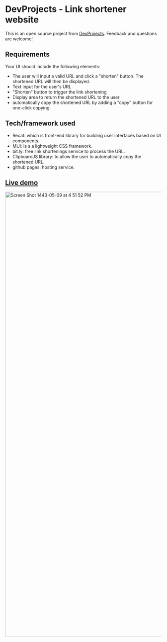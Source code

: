 # DevProjects - Link shortener website

This is an open source project from [DevProjects](http://www.codementor.io/projects). Feedback and questions are welcome!

## Requirements 
Your UI should include the following elements:
- The user will input a valid URL and click a "shorten" button. The shortened URL will then be displayed.
- Text input for the user's URL
- "Shorten" button to trigger the link shortening
- Display area to return the shortened URL to the user
- automatically copy the shortened URL by adding a "copy" button for one-click copying.

## Tech/framework used
- Recat: which is front-end library for building user interfaces based on UI components. 
- MUI: is s a lightweight CSS framework. 
- bit.ly: free link shortenings service to process the URL.
- ClipboardJS library: to allow the user to automatically copy the shortened URL.
- github pages: hosting service. 

## [Live demo](https://thuryanasser.github.io/Link-shortener-website/) 
<img width="1432" alt="Screen Shot 1443-05-09 at 4 51 52 PM" src="https://user-images.githubusercontent.com/63455773/145824579-bf483fa2-39b5-4382-8426-11ecd64743e5.png">
